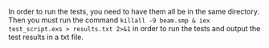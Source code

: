In order to run the tests, you need to have them all be in the same directory. Then you must run the command `killall -9 beam.smp & iex test_script.exs > results.txt 2>&1` in order to run the tests and output the test results in a txt file.

